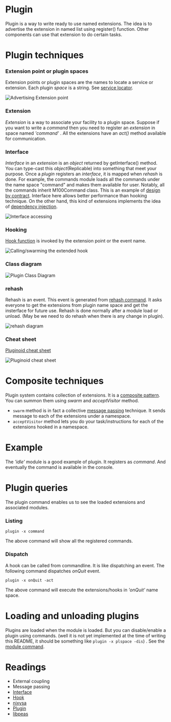 Plugin
=========
Plugin is a way to write ready to use named extensions. The idea is to advertise the extension in named list using register() function. Other components can use that extension to do certain tasks.

Plugin techniques
==================

### Extension point or plugin spaces
Extension points or plugin spaces are the names to locate a service or extension. Each plugin _space_ is a string. See [service locator](http://en.wikipedia.org/wiki/Service_locator_pattern).

![Advertising Extension point](../../docs/diagrams/advertising_extension_point.svg)

### Extension
_Extension_ is a way to associate your facility to a plugin space. Suppose if you want to write a _command_ then you need to register an _extension_ in space named _'command'_ . All the extensions have an _act()_ method available for communication. 

### Interface
_Interface_ in an _extension_ is an _object_ returned by getInterface() method. You can type-cast this _object_(Replicable) into something that meet your purpose. Once a _plugin_ registers an _interface_, it is mapped when _rehash_ is done. For example, the commands module loads all the commands under the name space "command" and makes them available for user. Notably, all the commands inherit M100Command class. This is an example of [design by contract](http://en.wikipedia.org/wiki/Design_by_contract). Interface here allows better performance than hooking technique. On the other hand, this kind of extensions implements the idea of [dependency injection](http://en.wikipedia.org/wiki/Dependency_injection).

![Interface accessing](../../docs/diagrams/extended_interface.svg)

### Hooking
[Hook function](Hooking.md) is invoked by the extension point or the event name.


![Calling/swarming the extended hook](../../docs/diagrams/swarming_extended_hook.svg)

### Class diagram

![Plugin Class Diagram](../../docs/diagrams/plugin_class_diagram.svg)


### rehash

Rehash is an event. This event is generated from [rehash command](../../core/commands/README.md#RehashCommand). It asks everyone to get the extensions from plugin name space and get the insterface for future use. Rehash is done normally after a module load or unload. (May be we need to do rehash when there is any change in plugin).

![rehash diagram](../../docs/diagrams/rehash.svg)



### Cheat sheet


[Pluginoid cheat sheet](pluginoid.dot)



![Pluginoid cheat sheet](dot_generated_pluginoid.svg)



Composite techniques
======================

Plugin system contains collection of extensions. It is a [composite pattern](http://en.wikipedia.org/wiki/Composite_pattern). You can summon them using _swarm_ and _acceptVisitor_ method.
- `swarm` method is in fact a collective [message passing](http://en.wikipedia.org/wiki/Message_Passing) technique. It sends message to each of the extensions under a namespace.
- `acceptVisitor` method lets you do your task/instructions for each of the extensions hooked in a namespace.

Example
========
The _'idle'_ module is a good example of plugin. It registers as _command_. And eventually the command is available in the console.

Plugin queries
================
The plugin command enables us to see the loaded extensions and associated modules.

### Listing
```
plugin -x command
```
The above command will show all the registered commands. 

### Dispatch

A hook can be called from commandline. It is like dispatching an event. The following command dispatches *onQuit* event.

```
plugin -x onQuit -act
```
The above command will execute the extensions/hooks in _'onQuit'_ name space.

Loading and unloading plugins
==============================
Plugins are loaded when the module is loaded. But you can disable/enable a plugin using commands. (well it is not yet implemented at the time of writing this README, it should be something like `plugin -x plspace -dis`) . See the [module command](../../core/commands/README.md#ModuleCommand).

Readings
========

- External coupling
- Message passing
- [Interface](http://en.wikipedia.org/wiki/Interface_%28computing%29)
- [Hook](http://en.wikipedia.org/wiki/Hooking)
- [nixysa](https://code.google.com/p/nixysa/wiki/HelloWorldWalkThru)
- [Plugin](http://miniim.blogspot.com/2014/09/plugin.html)
- [libpeas](https://wiki.gnome.org/Projects/Libpeas)

